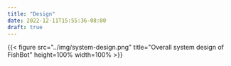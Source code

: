 ```yaml
---
title: "Design"
date: 2022-12-11T15:55:36-08:00
draft: true
---
```


{{< figure src="../img/system-design.png" title="Overall system design of FishBot" height=100% width=100% >}}
